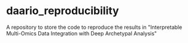 # daario_reproducibility
A repository to store the code to reproduce the results in "Interpretable Multi-Omics Data Integration with Deep Archetypal Analysis"
